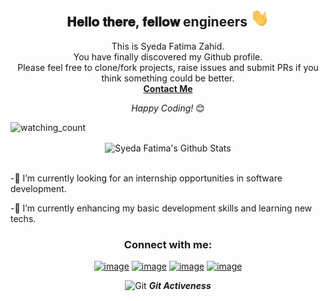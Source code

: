 <div align="center">
<h2> 𝐇𝐞𝐥𝐥𝐨 𝐭𝐡𝐞𝐫𝐞, 𝐟𝐞𝐥𝐥𝐨𝐰 engineers <img src="https://github.com/ABSphreak/ABSphreak/blob/master/gifs/Hi.gif" width="30px"></h2>
</div>

<div align="center">

This is Syeda Fatima Zahid. <br>
You have finally discovered my Github profile. <br>
Please feel free to clone/fork projects, raise issues and submit PRs if you think something could be better. <br>
<a href="mailto:syedafatimazahid123@gmail.com"><b>Contact Me</b></a>

<i>Happy Coding!</i> 😊

</div>

<p align="left"> 
<img src="https://komarev.com/ghpvc/?username=syedafatimah&color=brightgreen" alt="watching_count" />
 </p>

<div align="center">

<img align="center" src="https://github-readme-stats.vercel.app/api?username=syedafatimah&include_all_commits=true&count_private=true&show_icons=true&line_height=20&title_color=7A7ADB&icon_color=2234AE&text_color=D3D3D3&bg_color=0,000000,130F40" alt="Syeda Fatima's Github Stats">
</div>

<br>

-🔭 I’m currently looking for an internship opportunities in software development.

-🌱 I’m currently enhancing my basic development skills and learning new techs.


<h3 align="center">Connect with me:</h3>
<div align="center">

[![image](https://img.shields.io/badge/LinkedIn-0077B5?style=for-the-badge&logo=linkedin&logoColor=white)](https://www.linkedin.com/in/syeda-fatima-zahid-3646651a6/)
[![image](https://img.shields.io/badge/Twitter-1DA1F2?style=for-the-badge&logo=twitter&logoColor=white)](https://twitter.com/home)
[![image](https://img.shields.io/badge/-Hackerrank-2EC866?style=for-the-badge&logo=HackerRank&logoColor=white)](https://www.hackerrank.com/syeda_fatima)
[![image](https://img.shields.io/badge/-LeetCode-FFA116?style=for-the-badge&logo=LeetCode&logoColor=black)](https://leetcode.com/Syeda-Fatima/)

  
</div>
  
<p align="center">
 <img src="https://media.giphy.com/media/W5eoZHPpUx9sapR0eu/giphy.gif" width="30px" alt="Git"/>&nbsp;<i><b>Git Activeness</b></i></p>
  
